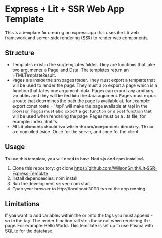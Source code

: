 # Express + Lit + SSR Web App Template

This is a template for creating an express app that uses the Lit web framework and server-side rendering (SSR) to render web components.

## Structure

- Templates exist in the src/templates folder. They are functions that take two arguments: a Page, and Data. The templates return an HTMLTemplateResult.
- Pages are inside the src/pages folder. They must export a template that will be used to render the page. They must also export a page which is a function that takes one argument: data. Pages can export any arbitrary variables and they will be fed into the data argument. Pages must export a route that determines the path the page is available at, for example: export const route = '/api' will make the page available at /api in the browser. Pages must also export a get function or a post function that will be used when rendering the page. Pages must be a *.*.ts file, for example: index.html.ts.
- All Lit elements should live within the src/components directory. These are compiled twice. Once for the server, and once for the client.

## Usage

To use this template, you will need to have Node.js and npm installed.

1. Clone this repository: git clone https://github.com/WillsonSmith/Lit-SSR-Express-Template
2. Install dependencies: npm install
3. Run the development server: npm start
4. Open your browser to http://localhost:3000 to see the app running

## Limitations

If you want to add variables within the <head> or onto the <html> tags you must append -so to the tag. The render function will strip these out when rendering the page. For example: <title-so>Hello World</title-so>.
This template is set up to use Prisma with SQLite for the database.
